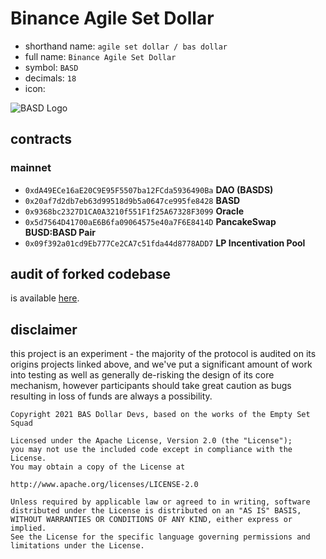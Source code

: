 # Binance Agile Set Dollar

- shorthand name: `agile set dollar / bas dollar`
- full name: `Binance Agile Set Dollar`
- symbol: `BASD`
- decimals: `18`
- icon:

![BASD Logo](https://basd.finance/logo.png)

## contracts
### mainnet
- `0xdA49ECe16aE20C9E95F5507ba12FCda5936490Ba` **DAO (BASDS)**
- `0x20af7d2db7eb63d99518d9b5a0647ce995fe8428` **BASD**
- `0x9368bc2327D1CA0A3210f551F1f25A67328F3099` **Oracle**
- `0x5d7564D41700aE6B6fa09064575e40a7F6E8414D` **PancakeSwap BUSD:BASD Pair**
- `0x09f392a01cd9Eb777Ce2CA7c51fda44d8778ADD7` **LP Incentivation Pool**

## audit of forked codebase

is available [here](https://github.com/dynamicdollardevs/dsd/blob/master/audit/REP-Dollar-06-11-20.pdf).

## disclaimer
this project is an experiment - the majority of the protocol is audited on its origins projects linked above, and we've put a significant amount of work into testing as well as generally de-risking the design of its core mechanism, however participants should take great caution as bugs resulting in loss of funds are always a possibility.

```
Copyright 2021 BAS Dollar Devs, based on the works of the Empty Set Squad

Licensed under the Apache License, Version 2.0 (the "License");
you may not use the included code except in compliance with the License.
You may obtain a copy of the License at

http://www.apache.org/licenses/LICENSE-2.0

Unless required by applicable law or agreed to in writing, software
distributed under the License is distributed on an "AS IS" BASIS,
WITHOUT WARRANTIES OR CONDITIONS OF ANY KIND, either express or implied.
See the License for the specific language governing permissions and
limitations under the License.
```
